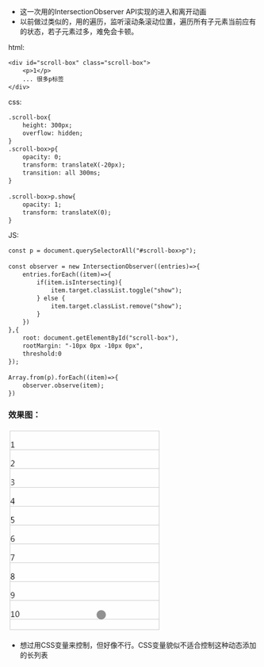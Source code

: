 * 这一次用的IntersectionObserver API实现的进入和离开动画
* 以前做过类似的，用的遍历，监听滚动条滚动位置，遍历所有子元素当前应有的状态，若子元素过多，难免会卡顿。

html:
```
<div id="scroll-box" class="scroll-box">
	<p>1</p>
	... 很多p标签
</div>
```

css:
```
.scroll-box{
	height: 300px;
	overflow: hidden;
}
.scroll-box>p{
	opacity: 0;
	transform: translateX(-20px);
	transition: all 300ms;
}

.scroll-box>p.show{
	opacity: 1;
	transform: translateX(0);
}
```

JS:
```
const p = document.querySelectorAll("#scroll-box>p");

const observer = new IntersectionObserver((entries)=>{
	entries.forEach((item)=>{
		if(item.isIntersecting){
			item.target.classList.toggle("show");
		} else {
			item.target.classList.remove("show");
		}
	})
},{
	root: document.getElementById("scroll-box"),
	rootMargin: "-10px 0px -10px 0px",
	threshold:0
});

Array.from(p).forEach((item)=>{
	observer.observe(item);
})
```

### 效果图：

![效果图](https://github.com/javaLuo/javaLuo.github.io/blob/master/assets/smooth_img1.gif)

* 想过用CSS变量来控制，但好像不行。CSS变量貌似不适合控制这种动态添加的长列表